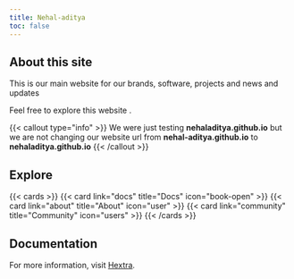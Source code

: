 ```yaml
---
title: Nehal-aditya 
toc: false
---
```


## About this site

This is our main website for our brands, software, projects and news and updates

Feel free to explore this website .

{{< callout type="info" >}}
  We were just testing **nehaladitya.github.io** but we are not changing our website url from **nehal-aditya.github.io** to **nehaladitya.github.io** 
{{< /callout >}}

## Explore

{{< cards >}}
  {{< card link="docs" title="Docs" icon="book-open" >}}
  {{< card link="about" title="About" icon="user" >}}
  {{< card link="community" title="Community" icon="users" >}}
{{< /cards >}}

## Documentation

For more information, visit [Hextra](https://imfing.github.io/hextra).
